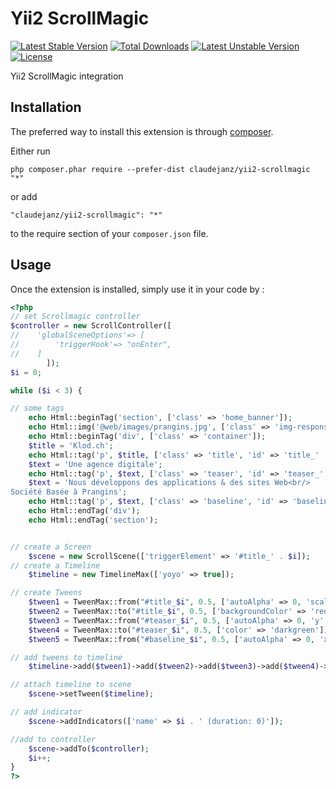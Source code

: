 Yii2 ScrollMagic
================
[![Latest Stable Version](https://poser.pugx.org/claudejanz/yii2-scrollmagic/v/stable.svg)](https://packagist.org/packages/claudejanz/yii2-scrollmagic) [![Total Downloads](https://poser.pugx.org/claudejanz/yii2-scrollmagic/downloads.svg)](https://packagist.org/packages/claudejanz/yii2-scrollmagic) [![Latest Unstable Version](https://poser.pugx.org/claudejanz/yii2-scrollmagic/v/unstable.svg)](https://packagist.org/packages/claudejanz/yii2-scrollmagic) [![License](https://poser.pugx.org/claudejanz/yii2-scrollmagic/license.svg)](https://packagist.org/packages/claudejanz/yii2-scrollmagic)


Yii2 ScrollMagic integration

Installation
------------

The preferred way to install this extension is through [composer](http://getcomposer.org/download/).

Either run

```
php composer.phar require --prefer-dist claudejanz/yii2-scrollmagic "*"
```

or add

```
"claudejanz/yii2-scrollmagic": "*"
```

to the require section of your `composer.json` file.


Usage
-----

Once the extension is installed, simply use it in your code by  :

```php
<?php
// set Scrollmagic controller
$controller = new ScrollController([
//    'globalSceneOptions'=> [
//        'triggerHook'=> "onEnter",
//    ]
        ]);
$i = 0;

while ($i < 3) {

// some tags
    echo Html::beginTag('section', ['class' => 'home_banner']);
    echo Html::img('@web/images/prangins.jpg', ['class' => 'img-responsive']);
    echo Html::beginTag('div', ['class' => 'container']);
    $title = 'Klod.ch';
    echo Html::tag('p', $title, ['class' => 'title', 'id' => 'title_' . $i]);
    $text = 'Une agence digitale';
    echo Html::tag('p', $text, ['class' => 'teaser', 'id' => 'teaser_' . $i]);
    $text = 'Nous développons des applications & des sites Web<br/>
Société Basée à Prangins';
    echo Html::tag('p', $text, ['class' => 'baseline', 'id' => 'baseline_' . $i]);
    echo Html::endTag('div');
    echo Html::endTag('section');


// create a Screen
    $scene = new ScrollScene(['triggerElement' => '#title_' . $i]);
// create a Timeline
    $timeline = new TimelineMax(['yoyo' => true]);

// create Tweens
    $tween1 = TweenMax::from("#title_$i", 0.5, ['autoAlpha' => 0, 'scale' => 0]);
    $tween2 = TweenMax::to("#title_$i", 0.5, ['backgroundColor' => 'red', 'delay' => -0.25]);
    $tween3 = TweenMax::from("#teaser_$i", 0.5, ['autoAlpha' => 0, 'y' => 120]);
    $tween4 = TweenMax::to("#teaser_$i", 0.5, ['color' => 'darkgreen']);
    $tween5 = TweenMax::from("#baseline_$i", 0.5, ['autoAlpha' => 0, 'x' => 120]);

// add tweens to timeline
    $timeline->add($tween1)->add($tween2)->add($tween3)->add($tween4)->add($tween5);

// attach timeline to scene
    $scene->setTween($timeline);

// add indicator
    $scene->addIndicators(['name' => $i . ' (duration: 0)']);

//add to controller
    $scene->addTo($controller);
    $i++;
}
?>
```